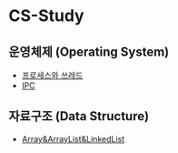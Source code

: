 # CS-Study

## 운영체제 (Operating System)

- [프로세스와 쓰레드](./운영체제/프로세스와%20쓰레드/)
- [IPC](./운영체제/IPC)

## 자료구조 (Data Structure)

- [Array&ArrayList&LinkedList](./자료구조/Array&ArrayList&LinkedList)
